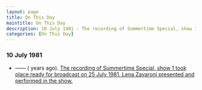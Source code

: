 ```yaml
---
layout: page
title: On This Day
maintitle: On This Day
description: 10 July 1981 - The recording of Summertime Special, show 1 took place ready for broadcast on 25 July 1981. Lena Zavaroni presented and performed in the show.
categories: [On This Day]
---
```


### 10 July 1981
* —— (<span id="age"></span> years ago). [The recording of Summertime Special, show 1 took place ready for broadcast on 25 July 1981. Lena Zavaroni presented and performed in the show.](/bbc%20one/1981/07/25/summertime-special.html)

<!-- Script for calculating number of years ago -->
<script>
var dob = '19810710';
var year = Number(dob.substr(0, 4));
var month = Number(dob.substr(4, 2)) - 1;
var day = Number(dob.substr(6, 2));
var today = new Date();
var age = today.getFullYear() - year;
if (today.getMonth() < month || (today.getMonth() == month && today.getDate() < day)) {
age--;
}
document.getElementById("age").innerHTML=age;
</script>

